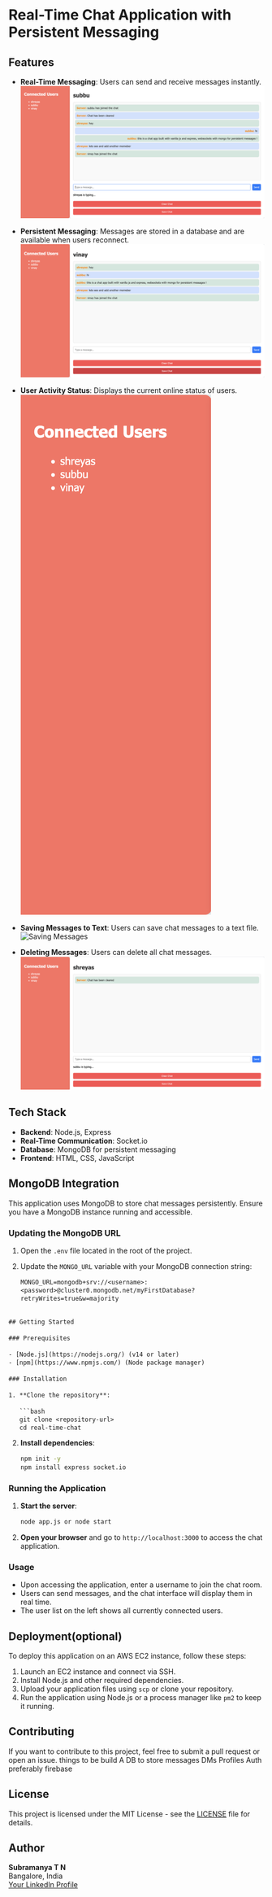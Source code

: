 

# Real-Time Chat Application with Persistent Messaging

## Features

- **Real-Time Messaging**: Users can send and receive messages instantly.
  ![Real-Time Messaging](first.png)

- **Persistent Messaging**: Messages are stored in a database and are available when users reconnect.
  ![Persistent Messaging](sec.png)

- **User Activity Status**: Displays the current online status of users.
  ![User Activity Status](third.png)

- **Saving Messages to Text**: Users can save chat messages to a text file.
  ![Saving Messages](fourth.png)

- **Deleting Messages**: Users can delete all chat messages.
  ![Deleting Messages](fifth.png)

## Tech Stack

- **Backend**: Node.js, Express
- **Real-Time Communication**: Socket.io
- **Database**: MongoDB for persistent messaging
- **Frontend**: HTML, CSS, JavaScript

## MongoDB Integration

This application uses MongoDB to store chat messages persistently. Ensure you have a MongoDB instance running and accessible.

### Updating the MongoDB URL

1. Open the `.env` file located in the root of the project.
2. Update the `MONGO_URL` variable with your MongoDB connection string:

   ```plaintext
   MONGO_URL=mongodb+srv://<username>:<password>@cluster0.mongodb.net/myFirstDatabase?retryWrites=true&w=majority
```

## Getting Started

### Prerequisites

- [Node.js](https://nodejs.org/) (v14 or later)
- [npm](https://www.npmjs.com/) (Node package manager)

### Installation

1. **Clone the repository**:

   ```bash
   git clone <repository-url>
   cd real-time-chat
   ```

2. **Install dependencies**:

   ```bash
   npm init -y
   npm install express socket.io
   ```

### Running the Application

1. **Start the server**:

   ```bash
   node app.js or node start
   ```

2. **Open your browser** and go to `http://localhost:3000` to access the chat application.

### Usage

- Upon accessing the application, enter a username to join the chat room.
- Users can send messages, and the chat interface will display them in real time.
- The user list on the left shows all currently connected users.

## Deployment(optional)

To deploy this application on an AWS EC2 instance, follow these steps:

1. Launch an EC2 instance and connect via SSH.
2. Install Node.js and other required dependencies.
3. Upload your application files using `scp` or clone your repository.
4. Run the application using Node.js or a process manager like `pm2` to keep it running.

## Contributing

If you want to contribute to this project, feel free to submit a pull request or open an issue.
things to be build 
A DB to store messages
DMs
Profiles
Auth preferably firebase 

## License

This project is licensed under the MIT License - see the [LICENSE](LICENSE) file for details.

## Author

**Subramanya T N**  
Bangalore, India  
[Your LinkedIn Profile](https://www.linkedin.com/in/subramanya-tn-b399011a8/)
